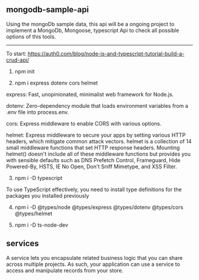 ## mongodb-sample-api

Using the mongoDb sample data, this api will be a ongoing project to implement a MongoDb,
Mongoose, typescript Api to check all possible options of this tools.

<hr>

To start: https://auth0.com/blog/node-js-and-typescript-tutorial-build-a-crud-api/

1. npm init

2. npm i express dotenv cors helmet

express: Fast, unopinionated, minimalist web framework for Node.js.

dotenv: Zero-dependency module that loads environment variables from a .env file into process.env.

cors: Express middleware to enable CORS with various options.

helmet: Express middleware to secure your apps by setting various HTTP headers, which mitigate common attack vectors.
helmet is a collection of 14 small middleware functions that set HTTP response headers. Mounting helmet() doesn't include all of these middleware functions but provides you with sensible defaults such as DNS Prefetch Control, Frameguard, Hide Powered-By, HSTS, IE No Open, Don't Sniff Mimetype, and XSS Filter.

3. npm i -D typescript

To use TypeScript effectively, you need to install type definitions for the packages you installed previously

4. npm i -D @types/node @types/express @types/dotenv @types/cors @types/helmet

5. npm i -D ts-node-dev

## services

A service lets you encapsulate related business logic that you can share across multiple projects. As such, your application can use a service to access and manipulate records from your store.
